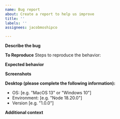```yaml
---
name: Bug report
about: Create a report to help us improve
title: ''
labels: ''
assignees: jacobmoshipco

---
```


<!--
    NOTE: These blocks are not visible in the report, they'll guide you on what to fill in.
    Feel free to remove any sections that aren't relevant
-->

**Describe the bug**
<!-- A clear and concise description of what the bug is. -->

**To Reproduce**
Steps to reproduce the behavior:
<!-- List out steps or describe how to reproduce the issue in detail -->

**Expected behavior**
<!-- A clear and concise description of what you expected to happen. -->

**Screenshots**
<!-- If applicable, add screenshots to help explain your problem. -->

**Desktop (please complete the following information):**
 - OS: [e.g. "MacOS 13" or "Windows 10"]
 - Environment: [e.g. "Node 18.20.0"]
 - Version [e.g. "1.0.0"]

**Additional context**
<!-- Add any other context about the problem here. -->
